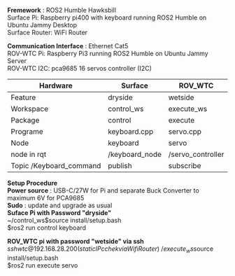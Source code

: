 **Fremework** : ROS2 Humble Hawksbill   
Surface Pi: Raspberry pi400 with keyboard running ROS2 Humble on Ubuntu Jammy Desktop   
Surface Router: WiFi Router   

**Communication Interface** : Ethernet Cat5   
ROV-WTC Pi: Raspberry Pi3 running ROS2 Humble on Ubuntu Jammy Server   
ROV-WTC I2C: pca9685 16 servos controller (I2C)  



|Hardware|Surface|ROV_WTC|
|---|---|---|
|Feature|dryside|wetside|
|Workspace|control_ws|execute_ws|
|Package|control|execute|
|Programe|keyboard.cpp|servo.cpp|
|Node|keyboard|servo|
|node in rqt|/keyboard_node|/servo_controller|
|Topic /Keyboard_command|publish|subscribe|

**Setup Procedure**  
**Power source** : USB-C/27W for Pi and separate Buck Converter to maximum 6V for PCA9685   
**Sudo** : update and upgrade as usual  
**Suface Pi with Password "dryside"**  
~/control_ws$source install/setup.bash  
$ros2 run control keyboard  
  
**ROV_WTC pi with password "wetside" via ssh**  
$ssh wtc@192.168.28.200 (static IP cchek via Wifi Router)  
~/execute_ws$source install/setup.bash  
$ros2 run execute servo  


